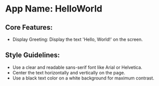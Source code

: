# **App Name**: HelloWorld

## Core Features:

- Display Greeting: Display the text 'Hello, World!' on the screen.

## Style Guidelines:

- Use a clear and readable sans-serif font like Arial or Helvetica.
- Center the text horizontally and vertically on the page.
- Use a black text color on a white background for maximum contrast.